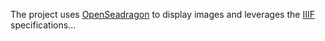 The project uses [OpenSeadragon](https://openseadragon.github.io/) to display images and leverages the [IIIF](https://iiif.io/) specifications...